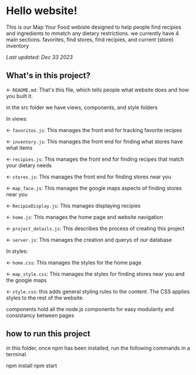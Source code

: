 # Hello website!

This is our Map Your Food webiste designed to help people find recipies and ingredients to mmatch any dietary restrictions. we currently have 4 main sections. favorites, find stores, find recipies, and current (store) inventory

_Last updated: Dec 33 2023_

## What's in this project?

← `README.md`: That's this file, which tells people what website does and how you built it.



in the src folder we have views, components, and style folders

In views:

← `favorites.js`: This manages the front end for tracking favorite recipes

← `inventory.js`: This manages the front end for finding what stores have what items

← `recipies.js`: This manages the front end for finding recipes that match your dietary needs

← `stores.js`: This manages the front end for finding stores near you

← `map_face.js`: This manages the google maps aspects of finding stores near you

← `RecipieDisplay.js`: This manages displaying recipies

← `home.js`: This manages the home page and website navigation

← `project_details.js`: This describes the process of creating this project

← `server.js`: This manages the creation and querys of our database


In styles:


← `home.css`: This manages the styles for the home page

← `map_style.css`: This manages the styles for finding stores near you and the google maps

← `style.css`: this adds general styling rules to the content. The CSS applies styles to the rest of the website.


components hold all the node.js components for easy modularity and consistancy between pages

## how to run this project

in this folder, once npm has been installed, run the following commands in a terminal.

npm install
npm start

